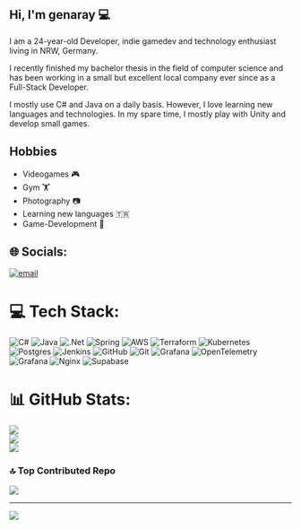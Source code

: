 ## Hi, I'm genaray 💻
I am a 24-year-old Developer, indie gamedev and technology enthusiast living in NRW, Germany.

I recently finished my bachelor thesis in the field of computer science and has been working in a small but excellent local company ever since as a Full-Stack Developer. 

I mostly use C# and Java on a daily basis. However, I love learning new languages and technologies. 
In my spare time, I mostly play with Unity and develop small games. 

## Hobbies
- Videogames 🎮
- Gym 🏋️
- Photography 📷
- Learning new languages 🇹🇷 
- Game-Development 🤖

## 🌐 Socials:
[![email](https://img.shields.io/badge/Email-D14836?logo=gmail&logoColor=white)](mailto:larsm0806@googlemail.com) 

# 💻 Tech Stack:
![C#](https://img.shields.io/badge/c%23-%23239120.svg?style=for-the-badge&logo=csharp&logoColor=white) ![Java](https://img.shields.io/badge/java-%23ED8B00.svg?style=for-the-badge&logo=openjdk&logoColor=white) ![.Net](https://img.shields.io/badge/.NET-5C2D91?style=for-the-badge&logo=.net&logoColor=white) ![Spring](https://img.shields.io/badge/spring-%236DB33F.svg?style=for-the-badge&logo=spring&logoColor=white) ![AWS](https://img.shields.io/badge/AWS-%23FF9900.svg?style=for-the-badge&logo=amazon-aws&logoColor=white) ![Terraform](https://img.shields.io/badge/terraform-%235835CC.svg?style=for-the-badge&logo=terraform&logoColor=white) ![Kubernetes](https://img.shields.io/badge/kubernetes-%23326ce5.svg?style=for-the-badge&logo=kubernetes&logoColor=white) ![Postgres](https://img.shields.io/badge/postgres-%23316192.svg?style=for-the-badge&logo=postgresql&logoColor=white) ![Jenkins](https://img.shields.io/badge/jenkins-%232C5263.svg?style=for-the-badge&logo=jenkins&logoColor=white) ![GitHub](https://img.shields.io/badge/github-%23121011.svg?style=for-the-badge&logo=github&logoColor=white) ![Git](https://img.shields.io/badge/git-%23F05033.svg?style=for-the-badge&logo=git&logoColor=white) ![Grafana](https://img.shields.io/badge/grafana-%23F46800.svg?style=for-the-badge&logo=grafana&logoColor=white) ![OpenTelemetry](https://img.shields.io/badge/OpenTelemetry-FFFFFF?&style=for-the-badge&logo=opentelemetry&logoColor=black) ![Grafana](https://img.shields.io/badge/grafana-%23F46800.svg?style=for-the-badge&logo=grafana&logoColor=white) ![Nginx](https://img.shields.io/badge/nginx-%23009639.svg?style=for-the-badge&logo=nginx&logoColor=white) ![Supabase](https://img.shields.io/badge/Supabase-3ECF8E?style=for-the-badge&logo=supabase&logoColor=white)

# 📊 GitHub Stats:
![](https://github-readme-stats.vercel.app/api?username=genaray&theme=dark&hide_border=false&include_all_commits=true&count_private=true)<br/>
![](https://nirzak-streak-stats.vercel.app/?user=genaray&theme=dark&hide_border=false)<br/>
![](https://github-readme-stats.vercel.app/api/top-langs/?username=genaray&theme=dark&hide_border=false&include_all_commits=true&count_private=true&layout=compact)

### 🔝 Top Contributed Repo
![](https://github-contributor-stats.vercel.app/api?username=genaray&limit=5&theme=dark&combine_all_yearly_contributions=true)

---
[![](https://visitcount.itsvg.in/api?id=genaray&icon=0&color=0)](https://visitcount.itsvg.in)

<!-- Proudly created with GPRM ( https://gprm.itsvg.in ) -->

